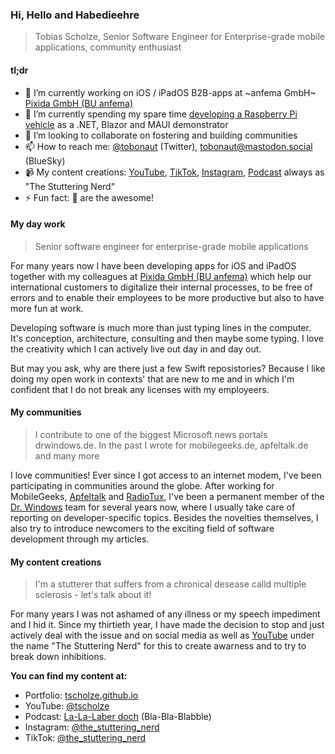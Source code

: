 ### Hi, Hello and Habedieehre
> Tobias Scholze, Senior Software Engineer for Enterprise-grade mobile applications, community enthusiast

#### tl;dr
- 🔭 I’m currently working on iOS / iPadOS B2B-apps at ~anfema GmbH~ [Pixida GmbH (BU anfema)](https://www.pixida.com)
- 🌱 I’m currently spending my spare time [developing a Raspberry Pi vehicle](https://github.com/tscholze/dotnet-iot-raspberrypi-trilobot) as a .NET, Blazor and MAUI demonstrator
- 👯 I’m looking to collaborate on fostering and building communities
- 📫 How to reach me: [@tobonaut](https://twitter.com/tobonaut) (Twitter), [tobonaut@mastodon.social](https://bsky.app/profile/tobonaut.bsky.social) (BlueSky)
- 📹 My content creations: [YouTube](https://youtube.com/@tscholze), [TikTok](https://www.tiktok.com/@the_stuttering_nerd), [Instagram](https://www.instagram.com/the_stuttering_nerd), [Podcast](https://tscholze.github.io/podcast-la-la-laber-doch/) always as "The Stuttering Nerd"
- ⚡ Fun fact: 🐼 are the awesome!

#### My day work
> Senior software engineer for enterprise-grade mobile applications

For many years now I have been developing apps for iOS and iPadOS together with my colleagues at [Pixida GmbH (BU anfema)](https://www.pixida.com) which help our international customers to digitalize their internal processes, to be free of errors and to enable their employees to be more productive but also to have more fun at work. 

Developing software is much more than just typing lines in the computer. It's conception, architecture, consulting and then maybe some typing. I love the creativity which I can actively live out day in and day out.

But may you ask, why are there just a few Swift reposistories? Because I like doing my open work in contexts' that are new to me and in which I'm confident that I do not break any licenses with my employeers.

#### My communities
> I contribute to one of the biggest Microsoft news portals drwindows.de. In the past I wrote for mobilegeeks.de, apfeltalk.de and many more

I love communities! Ever since I got access to an internet modem, I've been participating in communities around the globe. After working for MobileGeeks, [Apfeltalk](https://apfeltalk.de) and [RadioTux](https://radiotux.de), I've been a permanent member of the [Dr. Windows](https://drwindows.de) team for several years now, where I usually take care of reporting on developer-specific topics. Besides the novelties themselves, I also try to introduce newcomers to the exciting field of software development through my articles.

#### My content creations
> I'm a stutterer that suffers from a chronical desease calld multiple sclerosis - let's talk about it!

For many years I was not ashamed of any illness or my speech impediment and I hid it. Since my thirtieth year, I have made the decision to stop and just actively deal with the issue and on social media as well as [YouTube](https://youtube.com/@tscholze) under the name "The Stuttering Nerd" for this to create awarness and to try to break down inhibitions.

**You can find my content at:**

- Portfolio: [tscholze.github.io](tscholze.github.io)
- YouTube: [@tscholze](https://youtube.com/@tscholze)
- Podcast: [La-La-Laber doch](https://tscholze.github.io/podcast-la-la-laber-doch/) (Bla-Bla-Blabble)
- Instagram: [@the_stuttering_nerd](https://www.instagram.com/the_stuttering_nerd)
- TikTok: [@the_stuttering_nerd](https://www.tiktok.com/@the_stuttering_nerd)

